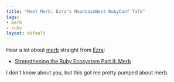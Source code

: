 ```yaml
--- 
title: "Meet Merb: Ezra's MountainWest RubyConf Talk"
tags: 
- merb
- ruby
layout: default
---
```

Hear a lot about [merb](http://www.merbivore.com/) straight from [Ezra](http://brainspl.at/):

 * [Strengthening the Ruby Ecosystem Part II: Merb](http://mtnwestrubyconf2008.confreaks.com/02zygmuntowicz.html)

I don't know about you, but this got me pretty pumped about merb.